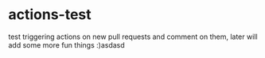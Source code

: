 # actions-test

test triggering actions on new pull requests and comment on them, later will add some more fun things :)asdasd

